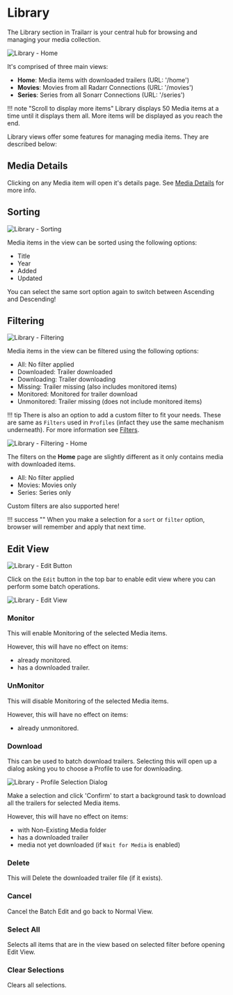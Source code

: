 # Library

The Library section in Trailarr is your central hub for browsing and managing your media collection.

![Library - Home](library-home.png)

It's comprised of three main views:

- **Home**: Media items with downloaded trailers (URL: '/home')
- **Movies**: Movies from all Radarr Connections (URL: '/movies')
- **Series**: Series from all Sonarr Connections (URL: '/series')


!!! note "Scroll to display more items"
    Library displays 50 Media items at a time until it displays them all. More items will be displayed as you reach the end.

Library views offer some features for managing media items. They are described below:

## Media Details

Clicking on any Media item will open it's details page. See [Media Details](./media-details/index.md) for more info.


## Sorting

![Library - Sorting](library-sorting.png)

Media items in the view can be sorted using the following options:

- Title
- Year
- Added
- Updated

You can select the same sort option again to switch between Ascending and Descending!


## Filtering

![Library - Filtering](library-filtering.png)


Media items in the view can be filtered using the following options:

- All: No filter applied
- Downloaded: Trailer downloaded
- Downloading: Trailer downloading
- Missing: Trailer missing (also includes monitored items)
- Monitored: Monitored for trailer download
- Unmonitored: Trailer missing (does not include monitored items)

!!! tip
    There is also an option to add a custom filter to fit your needs. These are same as `Filters` used in `Profiles` (infact they use the same mechanism underneath). For more information see [Filters](../settings/profiles/filters.md).

![Library - Filtering - Home](library-filtering-home.png)

The filters on the **Home** page are slightly different as it only contains media with downloaded items.

- All: No filter applied
- Movies: Movies only
- Series: Series only

Custom filters are also supported here!

!!! success ""
    When you make a selection for a `sort` or `filter` option, browser will remember and apply that next time.


## Edit View

![Library - Edit Button](library-edit-button.png)

Click on the `Edit` button in the top bar to enable edit view where you can perform some batch operations.

![Library - Edit View](library-edit-view.png)

### Monitor

This will enable Monitoring of the selected Media items.

However, this will have no effect on items:

- already monitored.
- has a downloaded trailer.

### UnMonitor

This will disable Monitoring of the selected Media items. 

However, this will have no effect on items:

- already unmonitored.


### Download

This can be used to batch download trailers. Selecting this will open up a dialog asking you to choose a Profile to use for downloading.

![Library - Profile Selection Dialog](library-profile-dialog.png)

Make a selection and click 'Confirm' to start a background task to download all the trailers for selected Media items.

However, this will have no effect on items:

- with Non-Existing Media folder
- has a downloaded trailer
- media not yet downloaded (if `Wait for Media` is enabled)

### Delete

This will Delete the downloaded trailer file (if it exists).

### Cancel

Cancel the Batch Edit and go back to Normal View.

### Select All

Selects all items that are in the view based on selected filter before opening Edit View.

### Clear Selections

Clears all selections.